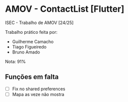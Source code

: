 # AMOV - ContactList [Flutter]

ISEC - Trabalho de AMOV [24/25]

Trabalho prático feita por:

- Guilherme Camacho
- Tiago Figueiredo
- Bruno Amado

Nota: 91%

## Funções em falta

-   [ ] Fix no shared preferences
-   [ ] Mapa as veze não mostra
